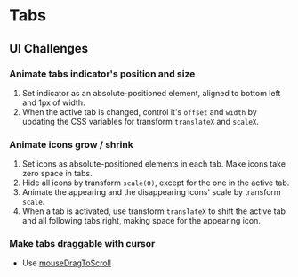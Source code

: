 # Tabs

## UI Challenges
### Animate tabs indicator's position and size
1. Set indicator as an absolute-positioned element, aligned to bottom left and 1px of width. 
2. When the active tab is changed, control it's `offset` and `width` by updating the CSS variables for transform `translateX` and `scaleX`.

### Animate icons grow / shrink 
1. Set icons as absolute-positioned elements in each tab. Make icons take zero space in tabs.
2. Hide all icons by transform `scale(0)`, except for the one in the active tab.
3. Animate the appearing and the disappearing icons' scale by transform `scale`.
4. When a tab is activated, use transform `translateX` to shift the active tab and all following tabs right, making space for the appearing icon.

### Make tabs draggable with cursor
- Use [mouseDragToScroll](../../js-libraries/mouseDragToScroll.js)
